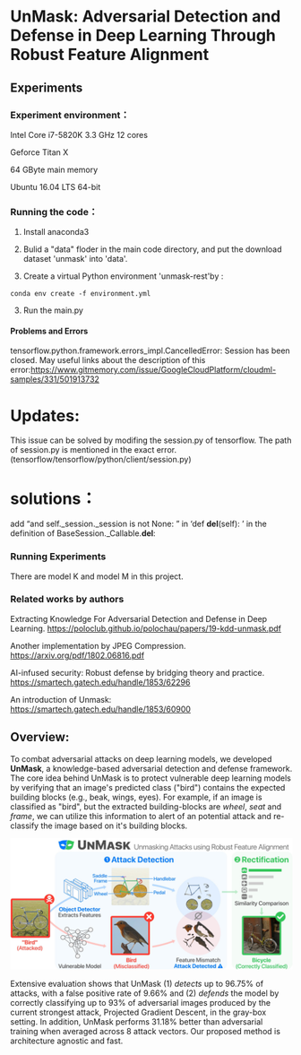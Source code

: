 # UnMask: Adversarial Detection and Defense in Deep Learning Through Robust Feature Alignment

## Experiments
### Experiment environment：
Intel Core i7-5820K 3.3 GHz 12 cores

Geforce Titan X

64 GByte main memory

Ubuntu 16.04 LTS 64-bit
### Running the code：
1. Install anaconda3
2. Bulid a "data" floder in the main code directory, and put the download dataset 'unmask' into 'data'.

3. Create a virtual Python environment 'unmask-rest'by :
```
conda env create -f environment.yml
```
3. Run the main.py
#### Problems and Errors
tensorflow.python.framework.errors_impl.CancelledError: Session has been closed.
May useful links about the description of this error:https://www.gitmemory.com/issue/GoogleCloudPlatform/cloudml-samples/331/501913732

# Updates:
This issue can be solved by modifing the session.py of tensorflow.
The path of session.py is mentioned in the exact error.(tensorflow/tensorflow/python/client/session.py)

# solutions：
add “and self._session._session is not None: ” in ‘def __del__(self): ’ in the definition of BaseSession._Callable.__del__:



### Running Experiments
There are model K and model M in this project.
### Related works by authors

Extracting Knowledge For Adversarial Detection and Defense in Deep Learning.
https://poloclub.github.io/polochau/papers/19-kdd-unmask.pdf

Another implementation by JPEG Compression.
https://arxiv.org/pdf/1802.06816.pdf

AI-infused security: Robust defense by bridging theory and practice.
https://smartech.gatech.edu/handle/1853/62296

An introduction of Unmask:
https://smartech.gatech.edu/handle/1853/60900





## Overview:

To combat adversarial attacks on deep learning models, we developed **UnMask**, 
a knowledge-based adversarial detection and defense framework. 
The core idea behind UnMask is to protect vulnerable deep learning models by verifying that an image's 
predicted class ("bird") contains the expected building blocks (e.g., beak, wings, eyes). 
For example, if an image is classified as "bird", but the extracted building-blocks are 
*wheel*, *seat* and *frame*, we can utilize this information to alert of an potential attack 
and re-classify the image based on it's building blocks. 

![UnMask Framework](images/unmask.jpg)

Extensive evaluation shows that UnMask (1) *detects* up to 96.75% of attacks, with a false positive rate 
of 9.66% and (2) *defends* the model by correctly classifying up to 93% of adversarial images 
produced by the current strongest attack, Projected Gradient Descent, in the gray-box setting.
In addition, UnMask performs 31.18% better than adversarial training when averaged across 
8 attack vectors. Our proposed method is architecture agnostic and fast.


